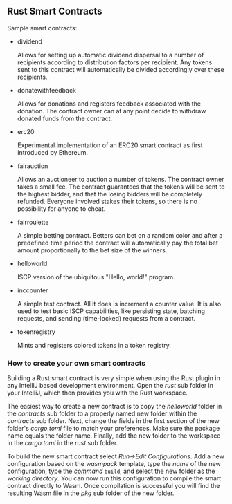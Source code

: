 ## Rust Smart Contracts

Sample smart contracts:

- dividend

  Allows for setting up automatic dividend dispersal to a number of recipients according to distribution factors per
  recipient. Any tokens sent to this contract will automatically be divided accordingly over these recipients.

- donatewithfeedback

  Allows for donations and registers feedback associated with the donation. The contract owner can at any point decide
  to withdraw donated funds from the contract.

- erc20

  Experimental implementation of an ERC20 smart contract as first introduced by Ethereum.

- fairauction

  Allows an auctioneer to auction a number of tokens. The contract owner takes a small fee. The contract guarantees that
  the tokens will be sent to the highest bidder, and that the losing bidders will be completely refunded. Everyone
  involved stakes their tokens, so there is no possibility for anyone to cheat.

- fairroulette

  A simple betting contract. Betters can bet on a random color and after a predefined time period the contract will
  automatically pay the total bet amount proportionally to the bet size of the winners.

- helloworld

  ISCP version of the ubiquitous "Hello, world!" program.

- inccounter

  A simple test contract. All it does is increment a counter value. It is also used to test basic ISCP capabilities,
  like persisting state, batching requests, and sending (time-locked)
  requests from a contract.

- tokenregistry

  Mints and registers colored tokens in a token registry.

### How to create your own smart contracts

Building a Rust smart contract is very simple when using the Rust plugin in any IntelliJ based development environment.
Open the _rust_ sub folder in your IntelliJ, which then provides you with the Rust workspace.

The easiest way to create a new contract is to copy the _helloworld_ folder in the _contracts_
sub folder to a properly named new folder within the _contracts_ sub folder. Next, change the fields in the first
section of the new folder's _cargo.toml_ file to match your preferences. Make sure the package name equals the folder
name. Finally, add the new folder to the workspace in the _cargo.toml_ in the _rust_ sub folder.

To build the new smart contract select _Run->Edit Configurations_. Add a new configuration based on the _wasmpack_
template, type the _name_ of the new configuration, type the _command_
`build`, and select the new folder as the _working directory_. You can now run this configuration to compile the smart
contract directly to Wasm. Once compilation is successful you will find the resulting Wasm file in the _pkg_ sub folder
of the new folder.

